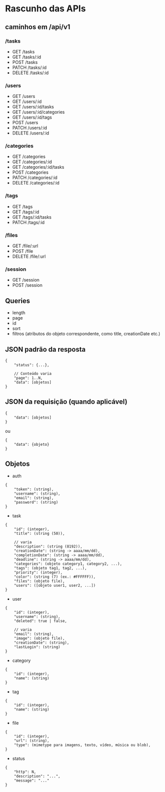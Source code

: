 # Rascunho das APIs

## caminhos em /api/v1

### /tasks
* GET /tasks
* GET /tasks/:id
* POST /tasks
* PATCH /tasks/:id
* DELETE /tasks/:id

### /users
* GET /users
* GET /users/:id
* GET /users/:id/tasks
* GET /users/:id/categories
* GET /users/:id/tags
* POST /users
* PATCH /users/:id
* DELETE /users/:id

### /categories
* GET /categories
* GET /categories/:id
* GET /categories/:id/tasks
* POST /categories
* PATCH /categories/:id
* DELETE /categories/:id

### /tags
* GET /tags
* GET /tags/:id
* GET /tags/:id/tasks
* PATCH /tags/:id

### /files
* GET /file/:url
* POST /file
* DELETE /file/:url

### /session
* GET /session
* POST /session

## Queries
* length
* page
* id
* sort
* filtros (atributos do objeto correspondente, como title, creationDate etc.)

## JSON padrão da resposta
```
{
	"status": {...},

	// Conteúdo varia
	"page": 1..N,
	"data": [objetos]
}
```

## JSON da requisição (quando aplicável)
```
{
	"data": [objetos]
}
```
ou
```
{
	"data": {objeto}
}
```

## Objetos

* auth
```
{
	"token": (string),
	"username": (string),
	"email": (string),
	"password": (string)
}
```

* task
```
{
	"id": (integer),
	"title": (string (50)),

	// varia
	"description": (string (8192)),
	"creationDate": (string -> aaaa/mm/dd),
	"completionDate": (string -> aaaa/mm/dd),
	"deadline": (string -> aaaa/mm/dd),
	"categories": (objeto category1, category2, ...),
	"tags": (objeto tag1, tag2, ...),
	"priority": (integer),
	"color": (string (7) (ex.: #FFFFFF)),
	"files": (objeto file),
	"users": ([objeto user1, user2, ...])
}
```

* user
```
{
	"id": (integer),
	"username": (string),
	"deleted": true | false,

	// varia
	"email": (string),
	"image": (objeto file),
	"creationDate": (string),
	"lastLogin": (string)
}
```

* category
```
{
	"id": (integer),
	"name": (string)
}
```

* tag
```
{
	"id": (integer),
	"name": (string)
}
```

* file
```
{
	"id": (integer),
	"url": (string),
	"type": (mimetype para imagens, texto, vídeo, música ou blob),
}
```

* status
```
{
	"http": N,
	"description": "...",
	"message": "..."
}
```
